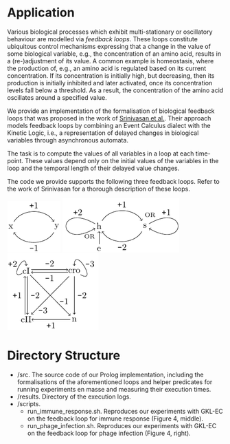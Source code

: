 # Application

Various biological processes which exhibit multi-stationary or oscillatory behaviour are modelled via *feedback loops*. These loops constitute ubiquitous control mechanisms expressing that a change in the value of some biological variable, e.g., the concentration of an amino acid, results in a (re-)adjustment of its value. A common example is homeostasis, where the production of, e.g., an amino acid is regulated based on its current concentration. If its concentration is initially high, but decreasing, then its production is initially inhibited and later activated, once its concentration levels fall below a threshold. As a result, the concentration of the amino acid oscillates around a specified value.

We provide an implementation of the formalisation of biological feedback loops that was proposed in the work of [Srinivasan et al.](https://link.springer.com/article/10.1007/s10994-021-06038-y). Their approach models feedback loops by combining an Event Calculus dialect with the Kinetic Logic, i.e., a representation of delayed changes in biological variables through asynchronous automata. 

The task is to compute the values of all variables in a loop at each time-point. These values depend only on the initial values of the variables in the loop and the temporal length of their delayed value changes.

The code we provide supports the following three feedback loops. Refer to the work of Srinivasan for a thorough description of these loops.

![simple negative loop](figures/simple_neg.png "A simple negative loop") ![immune response](figures/immune.png "Immune system response") ![phage infection](figures/phage.png "Phage infection") 

# Directory Structure
- /src. The source code of our Prolog implementation, including the formalisations of the aforementioned loops and helper predicates for running experiments en masse and measuring their execution times.
- /results. Directory of the execution logs.
- /scripts. 
    * run\_immune\_response.sh. Reproduces our experiments with GKL-EC on the feedback loop for immune response (Figure 4, middle). 
    * run\_phage\_infection.sh. Reproduces our experiments with GKL-EC on the feedback loop for phage infection (Figure 4, right). 

